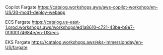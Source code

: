 Copilot Fargate
https://catalog.workshops.aws/aws-copilot-workshop/en-US/30-mod1-deploy-webapp

ECS Fargate
https://catalog.us-east-1.prod.workshops.aws/workshops/ed1a8610-c721-43be-b8e7-0f300f74684e/en-US/ecs

EKS Fargate
https://catalog.workshops.aws/eks-immersionday/en-US/fargate
